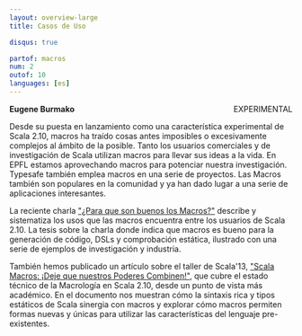 ```yaml
---
layout: overview-large
title: Casos de Uso

disqus: true

partof: macros
num: 2
outof: 10
languages: [es]
---
```


<span class="label warning" style="float: right;">EXPERIMENTAL</span>

**Eugene Burmako**

Desde su puesta en lanzamiento como una característica experimental de Scala 2.10, macros ha traído cosas antes imposibles o excesivamente complejos
al ámbito de la posible. Tanto los usuarios comerciales y de investigación de Scala utilizan macros para llevar sus ideas a la vida.
En EPFL estamos aprovechando macros para potenciar nuestra investigación. Typesafe también emplea macros en una serie de proyectos.
Las Macros también son populares en la comunidad y ya han dado lugar a una serie de aplicaciones interesantes.

La reciente charla ["¿Para que son buenos los Macros?"](http://scalamacros.org/paperstalks/2013-07-17-WhatAreMacrosGoodFor.pdf)
describe y sistematiza los usos que las macros encuentra entre los usuarios de Scala 2.10. La tesis sobre la charla donde indica que macros es bueno para la generación de código, DSLs y comprobación estática, ilustrado con una serie de ejemplos de investigación y industria.

También hemos publicado un artículo sobre el taller de Scala'13,
["Scala Macros: ¡Deje que nuestros Poderes Combinen!"](http://scalamacros.org/paperstalks/2013-04-22-LetOurPowersCombine.pdf),
que cubre el estado técnico de la Macrología en Scala 2.10, desde un punto de vista más académico.
En el documento nos muestran cómo la sintaxis rica y tipos estáticos de Scala sinergia con macros y explorar cómo macros permiten formas nuevas y únicas para utilizar las características del lenguaje pre-existentes.